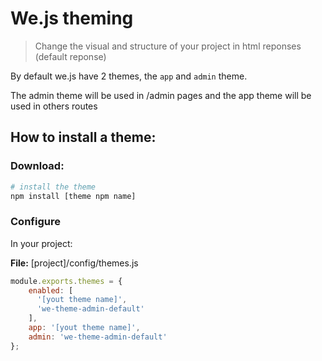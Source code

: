 # We.js theming

> Change the visual and structure of your project in html reponses (default reponse)

By default we.js have 2 themes, the `app` and `admin` theme.

The admin theme will be used in /admin pages and the app theme will be used in others routes

## How to install a theme:

### Download:
```sh
# install the theme
npm install [theme npm name]
```

### Configure

In your project:

**File:** [project]/config/themes.js
```js 
module.exports.themes = {
    enabled: [
      '[yout theme name]',
      'we-theme-admin-default'
    ],
    app: '[yout theme name]',
    admin: 'we-theme-admin-default'
};
```



